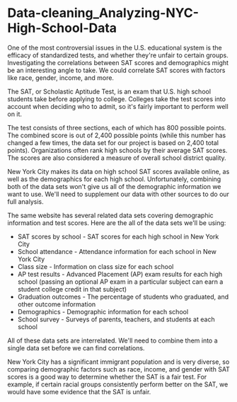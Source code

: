 # Data-cleaning_Analyzing-NYC-High-School-Data

One of the most controversial issues in the U.S. educational system is the efficacy of standardized tests, and whether they're
unfair to certain groups. Investigating the correlations between SAT scores and 
demographics might be an interesting angle to take. We could correlate SAT scores with factors like race, gender, income, 
and more.

The SAT, or Scholastic Aptitude Test, is an exam that U.S. high school students take before applying to college. Colleges take 
the test scores into account when deciding who to admit, so it's fairly important to perform well on it.

The test consists of three sections, each of which has 800 possible points. The combined score is out of 2,400 possible points
(while this number has changed a few times, the data set for our project is based on 2,400 total points). Organizations often
rank high schools by their average SAT scores. The scores are also considered a measure of overall school district quality.

New York City makes its data on high school SAT scores available online, as well as the demographics for each high school.
Unfortunately, combining both of the data sets won't give us all of the demographic information we want to use. We'll need to 
supplement our data with other sources to do our full analysis.

The same website has several related data sets covering demographic information and test scores. Here are the all of 
the data sets we'll be using:
  - SAT scores by school - SAT scores for each high school in New York City
  - School attendance - Attendance information for each school in New York City
  - Class size - Information on class size for each school
  - AP test results - Advanced Placement (AP) exam results for each high school (passing an optional AP exam in a particular 
subject can earn a student college credit in that subject)
  - Graduation outcomes - The percentage of students who graduated, and other outcome information
  - Demographics - Demographic information for each school
  - School survey - Surveys of parents, teachers, and students at each school
  
All of these data sets are interrelated. We'll need to combine them into a single data set before we can find correlations.

New York City has a significant immigrant population and is very diverse, so comparing demographic factors such as race, 
income, and gender with SAT scores is a good way to determine whether the SAT is a fair test. For example, if certain racial 
groups consistently perform better on the SAT, we would have some evidence that the SAT is unfair.
